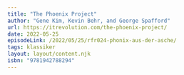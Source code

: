 ```yaml
---
title: "The Phoenix Project"
author: "Gene Kim, Kevin Behr, and George Spafford"
url: https://itrevolution.com/the-phoenix-project/
date: 2022-05-25
episodeLink: /2022/05/25/rfr024-phonix-aus-der-asche/
tags: klassiker
layout: layout/content.njk
isbn: "9781942788294"
---
```

